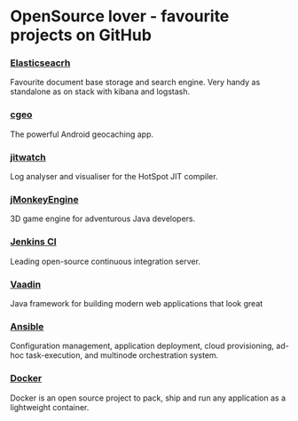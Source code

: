 # OpenSource lover - favourite projects on GitHub

### [Elasticseacrh](https://github.com/elasticsearch/elasticsearch)
Favourite document base storage and search engine. Very handy as standalone as on stack with kibana and logstash. 

### [cgeo](https://github.com/cgeo/cgeo)
The powerful Android geocaching app.

### [jitwatch](https://github.com/AdoptOpenJDK/jitwatch)
Log analyser and visualiser for the HotSpot JIT compiler.

### [jMonkeyEngine](https://github.com/jMonkeyEngine/jmonkeyengine)
3D game engine for adventurous Java developers.

### [Jenkins CI](https://github.com/jenkinsci/jenkins)
Leading open-source continuous integration server.

### [Vaadin](https://github.com/vaadin/vaadin)
Java framework for building modern web applications that look great

### [Ansible](https://github.com/ansible/ansible)
Configuration management, application deployment, cloud provisioning, ad-hoc task-execution, and multinode orchestration system.

### [Docker](https://github.com/docker/docker)
Docker is an open source project to pack, ship and run any application as a lightweight container.
